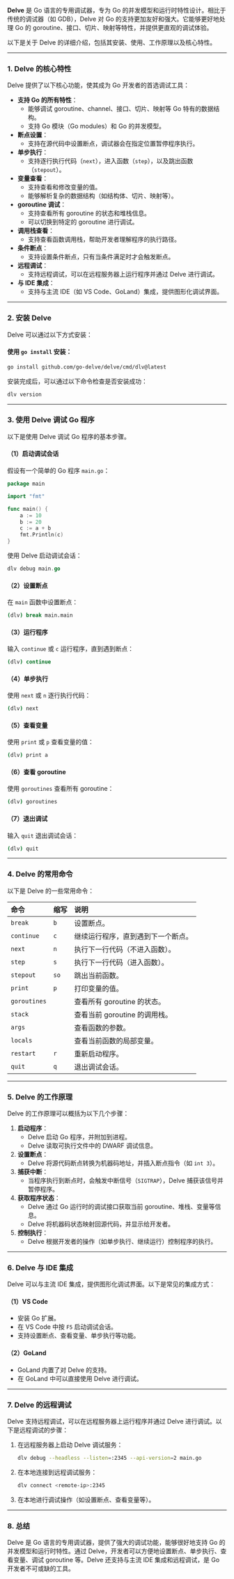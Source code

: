 **Delve** 是 Go 语言的专用调试器，专为 Go 的并发模型和运行时特性设计。相比于传统的调试器（如 GDB），Delve 对 Go 的支持更加友好和强大。它能够更好地处理 Go 的 goroutine、接口、切片、映射等特性，并提供更直观的调试体验。

以下是关于 Delve 的详细介绍，包括其安装、使用、工作原理以及核心特性。

------

### 1. **Delve 的核心特性**

Delve 提供了以下核心功能，使其成为 Go 开发者的首选调试工具：

- **支持 Go 的所有特性**：
  - 能够调试 goroutine、channel、接口、切片、映射等 Go 特有的数据结构。
  - 支持 Go 模块（Go modules）和 Go 的并发模型。
- **断点设置**：
  - 支持在源代码中设置断点，调试器会在指定位置暂停程序执行。
- **单步执行**：
  - 支持逐行执行代码（`next`），进入函数（`step`），以及跳出函数（`stepout`）。
- **变量查看**：
  - 支持查看和修改变量的值。
  - 能够解析复杂的数据结构（如结构体、切片、映射等）。
- **goroutine 调试**：
  - 支持查看所有 goroutine 的状态和堆栈信息。
  - 可以切换到特定的 goroutine 进行调试。
- **调用栈查看**：
  - 支持查看函数调用栈，帮助开发者理解程序的执行路径。
- **条件断点**：
  - 支持设置条件断点，只有当条件满足时才会触发断点。
- **远程调试**：
  - 支持远程调试，可以在远程服务器上运行程序并通过 Delve 进行调试。
- **与 IDE 集成**：
  - 支持与主流 IDE（如 VS Code、GoLand）集成，提供图形化调试界面。

------

### 2. **安装 Delve**

Delve 可以通过以下方式安装：

#### 使用 `go install` 安装：



```bash
go install github.com/go-delve/delve/cmd/dlv@latest
```

安装完成后，可以通过以下命令检查是否安装成功：



```bash
dlv version
```

------

### 3. **使用 Delve 调试 Go 程序**

以下是使用 Delve 调试 Go 程序的基本步骤。

#### （1）启动调试会话

假设有一个简单的 Go 程序 `main.go`：



```go
package main

import "fmt"

func main() {
    a := 10
    b := 20
    c := a + b
    fmt.Println(c)
}
```

使用 Delve 启动调试会话：



```go
dlv debug main.go
```

#### （2）设置断点

在 `main` 函数中设置断点：



```bash
(dlv) break main.main
```

#### （3）运行程序

输入 `continue` 或 `c` 运行程序，直到遇到断点：



```bash
(dlv) continue
```

#### （4）单步执行

使用 `next` 或 `n` 逐行执行代码：



```bash
(dlv) next
```

#### （5）查看变量

使用 `print` 或 `p` 查看变量的值：



```bash
(dlv) print a
```

#### （6）查看 goroutine

使用 `goroutines` 查看所有 goroutine：



```bash
(dlv) goroutines
```

#### （7）退出调试

输入 `quit` 退出调试会话：



```bash
(dlv) quit
```

------

### 4. **Delve 的常用命令**

以下是 Delve 的一些常用命令：

| 命令         | 缩写 | 说明                               |
| :----------- | :--- | :--------------------------------- |
| `break`      | `b`  | 设置断点。                         |
| `continue`   | `c`  | 继续运行程序，直到遇到下一个断点。 |
| `next`       | `n`  | 执行下一行代码（不进入函数）。     |
| `step`       | `s`  | 执行下一行代码（进入函数）。       |
| `stepout`    | `so` | 跳出当前函数。                     |
| `print`      | `p`  | 打印变量的值。                     |
| `goroutines` |      | 查看所有 goroutine 的状态。        |
| `stack`      |      | 查看当前 goroutine 的调用栈。      |
| `args`       |      | 查看函数的参数。                   |
| `locals`     |      | 查看当前函数的局部变量。           |
| `restart`    | `r`  | 重新启动程序。                     |
| `quit`       | `q`  | 退出调试会话。                     |

------

### 5. **Delve 的工作原理**

Delve 的工作原理可以概括为以下几个步骤：

1. **启动程序**：
   - Delve 启动 Go 程序，并附加到进程。
   - Delve 读取可执行文件中的 DWARF 调试信息。
2. **设置断点**：
   - Delve 将源代码断点转换为机器码地址，并插入断点指令（如 `int 3`）。
3. **捕获中断**：
   - 当程序执行到断点时，会触发中断信号（`SIGTRAP`），Delve 捕获该信号并暂停程序。
4. **获取程序状态**：
   - Delve 通过 Go 运行时的调试接口获取当前 goroutine、堆栈、变量等信息。
   - Delve 将机器码状态映射回源代码，并显示给开发者。
5. **控制执行**：
   - Delve 根据开发者的操作（如单步执行、继续运行）控制程序的执行。

------

### 6. **Delve 与 IDE 集成**

Delve 可以与主流 IDE 集成，提供图形化调试界面。以下是常见的集成方式：

#### （1）**VS Code**

- 安装 Go 扩展。
- 在 VS Code 中按 `F5` 启动调试会话。
- 支持设置断点、查看变量、单步执行等功能。

#### （2）**GoLand**

- GoLand 内置了对 Delve 的支持。
- 在 GoLand 中可以直接使用 Delve 进行调试。

------

### 7. **Delve 的远程调试**

Delve 支持远程调试，可以在远程服务器上运行程序并通过 Delve 进行调试。以下是远程调试的步骤：

1. 在远程服务器上启动 Delve 调试服务：

   

   ```bash
   dlv debug --headless --listen=:2345 --api-version=2 main.go
   ```

2. 在本地连接到远程调试服务：

   

   ```bash
   dlv connect <remote-ip>:2345
   ```

3. 在本地进行调试操作（如设置断点、查看变量等）。

------

### 8. **总结**

Delve 是 Go 语言的专用调试器，提供了强大的调试功能，能够很好地支持 Go 的并发模型和运行时特性。通过 Delve，开发者可以方便地设置断点、单步执行、查看变量、调试 goroutine 等。Delve 还支持与主流 IDE 集成和远程调试，是 Go 开发者不可或缺的工具。